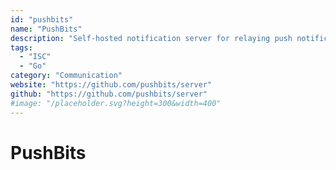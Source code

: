 ```yaml
---
id: "pushbits"
name: "PushBits"
description: "Self-hosted notification server for relaying push notifications via Matrix, similar to PushBullet and Gotify."
tags:
  - "ISC"
  - "Go"
category: "Communication"
website: "https://github.com/pushbits/server"
github: "https://github.com/pushbits/server"
#image: "/placeholder.svg?height=300&width=400"
---
```


# PushBits

